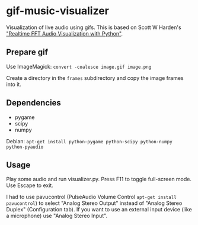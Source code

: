 gif-music-visualizer
====================
Visualization of live audio using gifs. This is based on Scott W Harden's ["Realtime FFT Audio Visualization with Python"](http://www.swharden.com/blog/2013-05-09-realtime-fft-audio-visualization-with-python/).

Prepare gif
-----------
Use ImageMagick:
`convert -coalesce image.gif image.png`

Create a directory in the `frames` subdirectory and copy the image frames into it.

Dependencies
------------
* pygame
* scipy
* numpy

Debian:
`apt-get install python-pygame python-scipy python-numpy python-pyaudio`

Usage
-----
Play some audio and run visualizer.py. Press F11 to toggle full-screen mode. Use Escape to exit.

I had to use pavucontrol (PulseAudio Volume Control `apt-get install pavucontrol`) to select "Analog Stereo Output" instead of "Analog Stereo Duplex" (Configuration tab). If you want to use an external input device (like a microphone) use "Analog Stereo Input".
